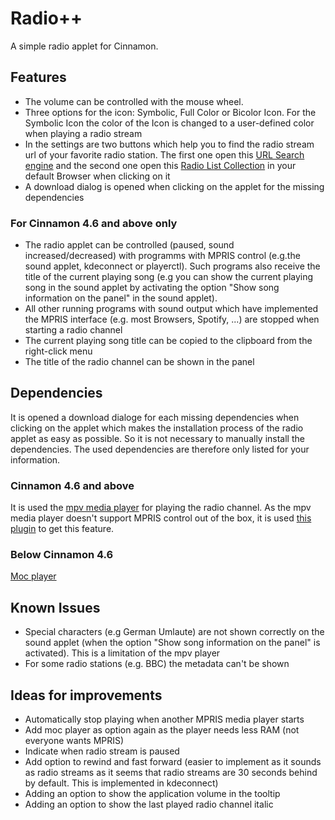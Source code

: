 # Radio++
A simple radio applet for Cinnamon.

## Features

- The volume can be controlled with the mouse wheel. 
- Three options for the icon: Symbolic, Full Color or Bicolor Icon. For the Symbolic Icon the color of the Icon is changed to a user-defined color when playing a radio stream
- In the settings are two buttons which help you to find the radio stream url of your favorite radio station. The first one open this [URL Search engine](https://streamurl.link) and the second one open this [Radio List Collection](https://wiki.ubuntuusers.de/Internetradio/Stationen/) in your default Browser when clicking on it
- A download dialog is opened when clicking on the applet for the missing dependencies

### For Cinnamon 4.6 and above only

- The radio applet can be controlled (paused, sound increased/decreased) with programms with MPRIS control (e.g.the sound applet, kdeconnect or playerctl). Such programs also receive the title of the current playing song (e.g you can show the current playing song in the sound applet by activating the option "Show song information on the panel" in the sound applet).
- All other running programs with sound output which have implemented the MPRIS interface (e.g. most Browsers, Spotify, ...) are stopped when starting a radio channel 
- The current playing song title can be copied to the clipboard from the right-click menu
- The title of the radio channel can be shown in the panel 

## Dependencies
It is opened a download dialoge for each missing dependencies when clicking on the applet which makes the installation process of the radio applet as easy as possible. So it is not necessary to manually install the dependencies. The used dependencies are therefore only listed for your information. 

### Cinnamon 4.6 and above 
It is used the [mpv media player](https://mpv.io) for playing the radio channel. As the mpv media player doesn't support MPRIS control out of the box, it is used [this plugin](https://github.com/hoyon/mpv-mpris) to get this feature. 

### Below Cinnamon 4.6 
[Moc player](http://moc.daper.net) 


## Known Issues

- Special characters (e.g German Umlaute) are not shown correctly on the sound applet (when the option "Show song information on the panel" is activated). This is a limitation of the mpv player
- For some radio stations (e.g. BBC) the metadata can't be shown

## Ideas for improvements
- Automatically stop playing when another MPRIS media player starts
- Add moc player as option again as the player needs less RAM (not everyone wants MPRIS)
- Indicate when radio stream is paused
- Add option to rewind and fast forward (easier to implement as it sounds as radio streams as it seems that radio streams are 30 seconds behind by default. This is implemented in kdeconnect)
- Adding an option to show the application volume in the tooltip 
- Adding an option to show the last played radio channel italic

